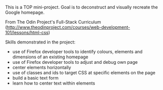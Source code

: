 This is a TOP mini-project. Goal is to deconstruct and visually recreate the Google homepage.

From The Odin Project's Full-Stack Curriculum (http://www.theodinproject.com/courses/web-development-101/lessons/html-css)

Skills demonstrated in the project:

- use of Firefox developer tools to identify colours, elements and dimensions of an existing homepage
- use of Firefox developer tools to adjust and debug own page
- center elements horizontally
- use of classes and ids to target CSS at specific elements on the page
- build a basic text form
- learn how to center text within elements